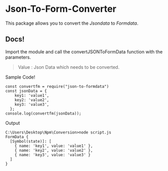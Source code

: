 # **Json-To-Form-Converter**

This package allows you to convert the _Jsondata_
to _Formdata_.

## Docs!

Import the module and call the convertJSONToFormData function with the parameters.

> Value : Json Data which needs to be converted.
  
Sample Code!
```
const convertfm = require("json-to-formdata")
const jsonData = {
    key1: 'value1',
    key2: 'value2',
    key3: 'value3',
  };
console.log(convertfm(jsonData));

```
Output
```
C:\Users\Desktop\Npm\Conversion>node script.js
FormData {
  [Symbol(state)]: [
    { name: 'key1', value: 'value1' },
    { name: 'key2', value: 'value2' },
    { name: 'key3', value: 'value3' }
  ]
}
```
